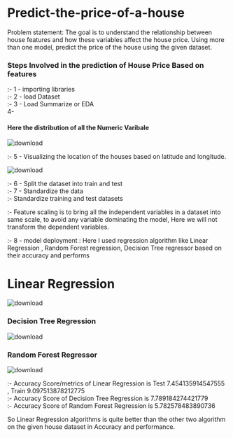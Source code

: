 # Predict-the-price-of-a-house
Problem statement: The goal is to understand the relationship between house features and how these variables affect the house price. Using more than one model, predict the price of the house using the given dataset. 

### Steps Involved in the prediction of House Price Based on features 
:- 1 - importing libraries   
:- 2 - load Dataset    
:- 3 - Load Summarize or EDA    
4- 
#### Here the distribution of all the Numeric Varibale

![download](https://user-images.githubusercontent.com/100993371/204781159-c9fb9140-4c33-4485-a662-fff5eae035cc.png)

:- 5 - Visualizing the location of the houses based on latitude and longitude.    

![download](https://user-images.githubusercontent.com/100993371/204783584-4408094e-fbf6-44d7-a7ee-031e204fa621.png)

:- 6 - Split the dataset into train and test     
:- 7 - Standardize the data    
:- Standardize training and test datasets    

:- Feature scaling is to bring all the independent variables in a dataset into same scale, to avoid any variable dominating
the model, Here we will not transform the dependent variables.

:- 8 -  model deployment : Here I used regression algorithm like Linear Regression , Random Forest regression, Decision Tree regressor based on their accuracy and performs     
# Linear Regression 
![download](https://user-images.githubusercontent.com/100993371/204783674-b0ebf25d-de3a-40c3-8e7f-e9ee86d59486.png)

### Decision Tree Regression
![download](https://user-images.githubusercontent.com/100993371/204783709-5f47e16f-f8c0-414a-9dfc-c612a918f138.png)


### Random Forest Regressor
![download](https://user-images.githubusercontent.com/100993371/204783751-7357d910-402a-4477-b49d-1cec24dfa36f.png)

:- Accuracy Score/metrics of Linear Regression is Test 7.454135914547555 , Train 9.097513878212775     
:- Accuracy Score of Decision Tree Regression is 7.789184274421779    
:- Accuracy Score of Random Forest Regression is 5.782578483890736     

So Linear Regression algorithms is quite better than the other two algorithm on the given house dataset in Accuracy and performance.
